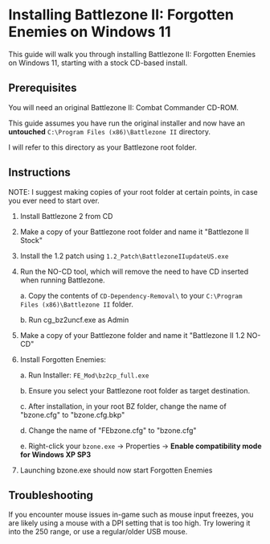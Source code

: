 # Installing Battlezone II: Forgotten Enemies on Windows 11

This guide will walk you through installing Battlezone II: Forgotten Enemies on Windows 11, starting with a stock CD-based install. 

## Prerequisites

You will need an original Battlezone II: Combat Commander CD-ROM. 

This guide assumes you have run the original installer and now have an **untouched** `C:\Program Files (x86)\Battlezone II` directory. 

I will refer to this directory as your Battlezone root folder.

## Instructions

NOTE: I suggest making copies of your root folder at certain points, in case you ever need to start over.

1. Install Battlezone 2 from CD

2. Make a copy of your Battlezone root folder and name it "Battlezone II Stock" 

3. Install the 1.2 patch using `1.2_Patch\BattlezoneIIupdateUS.exe`

4. Run the NO-CD tool, which will remove the need to have CD inserted when running Battlezone.

	a. Copy the contents of `CD-Dependency-Removal\` to your `C:\Program Files (x86)\Battlezone II` folder.

	b. Run cg_bz2uncf.exe as Admin

4. Make a copy of your Battlezone folder and name it "Battlezone II 1.2 NO-CD" 

5. Install Forgotten Enemies: 

	a. Run Installer: `FE_Mod\bz2cp_full.exe`

	b. Ensure you select your Battlezone root folder as target destination.

	c. After installation, in your root BZ folder, change the name of "bzone.cfg" to "bzone.cfg.bkp"

	d. Change the name of "FEbzone.cfg" to "bzone.cfg"

	e. Right-click your `bzone.exe` -> Properties ->  **Enable compatibility mode for Windows XP SP3**

6. Launching bzone.exe should now start Forgotten Enemies

## Troubleshooting

If you encounter mouse issues in-game such as mouse input freezes, you are likely using a mouse with a DPI setting that is too high. Try lowering it into the 250 range, or use a regular/older USB mouse.

